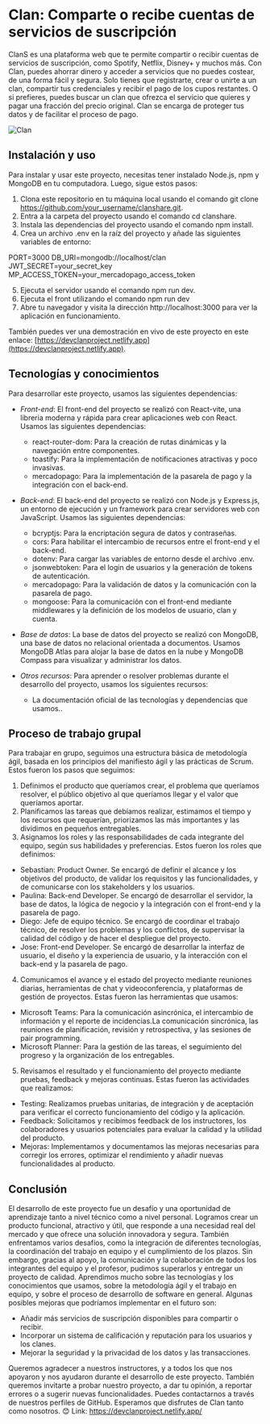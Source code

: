 # Clan: Comparte o recibe cuentas de servicios de suscripción

ClanS es una plataforma web que te permite compartir o recibir cuentas de servicios de suscripción, como Spotify, Netflix, Disney+ y muchos más. Con Clan, puedes ahorrar dinero y acceder a servicios que no puedes costear, de una forma fácil y segura. Solo tienes que registrarte, crear o unirte a un clan, compartir tus credenciales y recibir el pago de los cupos restantes. O si prefieres, puedes buscar un clan que ofrezca el servicio que quieres y pagar una fracción del precio original. Clan se encarga de proteger tus datos y de facilitar el proceso de pago.

![Clan](https://devclanproject.netlify.app)

## Instalación y uso

Para instalar y usar este proyecto, necesitas tener instalado Node.js, npm y MongoDB en tu computadora. Luego, sigue estos pasos:

1. Clona este repositorio en tu máquina local usando el comando git clone https://github.com/your_username/clanshare.git.
2. Entra a la carpeta del proyecto usando el comando cd clanshare.
3. Instala las dependencias del proyecto usando el comando npm install.
4. Crea un archivo .env en la raíz del proyecto y añade las siguientes variables de entorno:


PORT=3000
DB_URI=mongodb://localhost/clan
JWT_SECRET=your_secret_key
MP_ACCESS_TOKEN=your_mercadopago_access_token

5. Ejecuta el servidor usando el comando npm run dev.
6. Ejecuta el front utilizando el comando npm run dev
7. Abre tu navegador y visita la dirección http://localhost:3000 para ver la aplicación en funcionamiento.

También puedes ver una demostración en vivo de este proyecto en este enlace: [https://devclanproject.netlify.app](https://devclanproject.netlify.app).

## Tecnologías y conocimientos

Para desarrollar este proyecto, usamos las siguientes dependencias:

- *Front-end*: El front-end del proyecto se realizó con React-vite, una libreria moderna y rápida para crear aplicaciones web con React. Usamos las siguientes dependencias:

  - react-router-dom: Para la creación de rutas dinámicas y la navegación entre componentes.
  - toastify: Para la implementación de notificaciones atractivas y poco invasivas.
  - mercadopago: Para la implementación de la pasarela de pago y la integración con el back-end.

- *Back-end*: El back-end del proyecto se realizó con Node.js y Express.js, un entorno de ejecución y un framework para crear servidores web con JavaScript. Usamos las siguientes dependencias:

  - bcryptjs: Para la encriptación segura de datos y contraseñas.
  - cors: Para habilitar el intercambio de recursos entre el front-end y el back-end.
  - dotenv: Para cargar las variables de entorno desde el archivo .env.
  - jsonwebtoken: Para el login de usuarios y la generación de tokens de autenticación.
  - mercadopago: Para la validación de datos y la comunicación con la pasarela de pago.
  - mongoose: Para la comunicación con el front-end mediante middlewares y la definición de los modelos de usuario, clan y cuenta.

- *Base de datos*: La base de datos del proyecto se realizó con MongoDB, una base de datos no relacional orientada a documentos. Usamos MongoDB Atlas para alojar la base de datos en la nube y MongoDB Compass para visualizar y administrar los datos.

- *Otros recursos*: Para aprender o resolver problemas durante el desarrollo del proyecto, usamos los siguientes recursos:

  - La documentación oficial de las tecnologías y dependencias que usamos..

## Proceso de trabajo grupal

Para trabajar en grupo, seguimos una estructura básica de metodología ágil, basada en los principios del manifiesto ágil y las prácticas de Scrum. Estos fueron los pasos que seguimos:

1. Definimos el producto que queríamos crear, el problema que queríamos resolver, el público objetivo al que queríamos llegar y el valor que queríamos aportar.
2. Planificamos las tareas que debíamos realizar, estimamos el tiempo y los recursos que requerían, priorizamos las más importantes y las dividimos en pequeños entregables.
3. Asignamos los roles y las responsabilidades de cada integrante del equipo, según sus habilidades y preferencias. Estos fueron los roles que definimos:

  - Sebastian: Product Owner. Se encargó de definir el alcance y los objetivos del producto, de validar los requisitos y las funcionalidades, y de comunicarse con los stakeholders y los usuarios.
  - Paulina: Back-end Developer. Se encargó de desarrollar el servidor, la base de datos, la lógica de negocio y la integración con el front-end y la pasarela de pago.
  - Diego: Jefe de equipo técnico. Se encargó de coordinar el trabajo técnico, de resolver los problemas y los conflictos, de supervisar la calidad del código y de hacer el despliegue del proyecto.
  - Jose: Front-end Developer. Se encargó de desarrollar la interfaz de usuario, el diseño y la experiencia de usuario, y la interacción con el back-end y la pasarela de pago.

4. Comunicamos el avance y el estado del proyecto mediante reuniones diarias, herramientas de chat y videoconferencia, y plataformas de gestión de proyectos. Estas fueron las herramientas que usamos:

  - Microsoft Teams: Para la comunicación asincrónica, el intercambio de información y el reporte de incidencias.La comunicación sincrónica, las reuniones de planificación, revisión y retrospectiva, y las sesiones de pair programming.
  - Microsoft Planner: Para la gestión de las tareas, el seguimiento del progreso y la organización de los entregables.

5. Revisamos el resultado y el funcionamiento del proyecto mediante pruebas, feedback y mejoras continuas. Estas fueron las actividades que realizamos:

  - Testing: Realizamos pruebas unitarias, de integración y de aceptación para verificar el correcto funcionamiento del código y la aplicación.
  - Feedback: Solicitamos y recibimos feedback de los instructores, los colaboradores y usuarios potenciales para evaluar la calidad y la utilidad del producto.
  - Mejoras: Implementamos y documentamos las mejoras necesarias para corregir los errores, optimizar el rendimiento y añadir nuevas funcionalidades al producto.


## Conclusión

El desarrollo de este proyecto fue un desafío y una oportunidad de aprendizaje tanto a nivel técnico como a nivel personal. Logramos crear un producto funcional, atractivo y útil, que responde a una necesidad real del mercado y que ofrece una solución innovadora y segura. También enfrentamos varios desafíos, como la integración de diferentes tecnologías, la coordinación del trabajo en equipo y el cumplimiento de los plazos. Sin embargo, gracias al apoyo, la comunicación y la colaboración de todos los integrantes del equipo y el profesor, pudimos superarlos y entregar un proyecto de calidad. Aprendimos mucho sobre las tecnologías y los conocimientos que usamos, sobre la metodología ágil y el trabajo en equipo, y sobre el proceso de desarrollo de software en general. Algunas posibles mejoras que podríamos implementar en el futuro son:

- Añadir más servicios de suscripción disponibles para compartir o recibir.
- Incorporar un sistema de calificación y reputación para los usuarios y los clanes.
- Mejorar la seguridad y la privacidad de los datos y las transacciones.

Queremos agradecer a nuestros instructores, y a todos los que nos apoyaron y nos ayudaron durante el desarrollo de este proyecto. También queremos invitarte a probar nuestro proyecto, a dar tu opinión, a reportar errores o a sugerir nuevas funcionalidades. Puedes contactarnos a través de nuestros perfiles de GitHub. Esperamos que disfrutes de Clan tanto como nosotros. 😊
Link: https://devclanproject.netlify.app/
